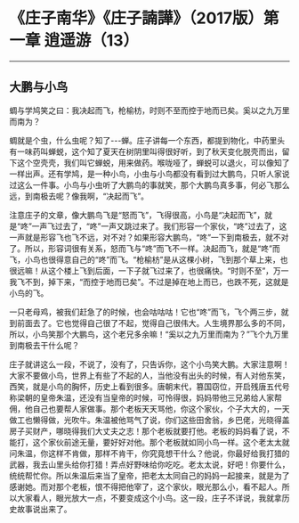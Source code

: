 # 《庄子南华》《庄子諵譁》（2017版）第一章 逍遥游（13）

------

## 大鹏与小鸟

蜩与学鸠笑之曰：我决起而飞，枪榆枋，时则不至而控于地而已矣。奚以之九万里而南为？

蜩就是个虫，什么虫呢？知了---蝉。庄子讲每一个东西，都提到物化，中药里头有一味药叫蝉蜕，这个知了夏天在树阴里叫得很好听，到了秋天变化脱壳而出，留下这个空壳壳，我们叫它蝉蜕，用来做药。喉咙哑了，蝉蜕可以退火，可以像知了一样出声。还有学鸠，是一种小鸟，小虫与小鸟都没有看到过大鹏鸟，只听人家说过这么一件事。小鸟与小虫听了大鹏鸟的事就笑，那个大鹏鸟真多事，何必飞那么远，到南极去呢？像我啊，“决起而飞”。

注意庄子的文章，像大鹏鸟飞是“怒而飞”，飞得很高，小鸟是“决起而飞”，就是“咚”一声飞过去了，“咚”一声又跳过来了。我们形容一个家伙，“咚”过去了，这一声就是形容飞也飞不远，对不对？如果形容大鹏鸟，“咚”一下到南极去，就不对了。所以，形容词很有关系，怒而飞与“咚”而飞不一样。决起而飞，就是“咚”而飞，小鸟也很得意自己的“咚”而飞。“枪榆枋”是从这棵小树，飞到那个草上来，也很远嘛！从这个楼上飞到后面，一下子就飞过来了，也很痛快。“时则不至”，万一我飞不到，掉下来，“而控于地而已矣”。不过是掉在地上而已，也跌不死，这就是小鸟的飞。

一只老母鸡，被我们赶急了的时候，也会咕咕咕！它也“咚”而飞，飞个两三步，就到前面去了。它也觉得自己很了不起，觉得自己很伟大。人生境界那么多的不同，所以，小鸟笑那个大鹏鸟，这个老兄多余嘛！“奚以之九万里而南为？”飞个九万里到南极去干什么呢？

庄子就讲这么一段，不说了，没有了，只告诉你，这个小鸟笑大鹏。大家注意啊！大家不要做小鸟，世界上有些了不起的人，当他没有出头的时候，有人对他东笑，西笑，就是小鸟的胸怀，历史上看到很多。唐朝末代，篡国窃位，开启残唐五代号称梁朝的皇帝朱温，还没有当皇帝的时候，可怜得很，妈妈带他三兄弟给人家帮佣，他自己也要帮人家做事。那个老板天天骂他，你这个家伙，个子大大的，一天做工也懒得做，光吹牛。朱温被他骂气了说，你们这些田舍翁，乡巴佬，光晓得盖房子买财产，哪晓得我们大丈夫之志！那个老板就要打他。老板的妈妈看了说，不能打，这个家伙前途无量，要好好对他。那个老板就如同小鸟一样。这个老太太就问朱温，你这样不肯做，那样不肯干，你究竟想干什么？他说，你最好给我打猎的武器，我去山里头给你打猎！弄点好野味给你吃吃。老太太说，好吧！你要什么，统统帮忙你。所以朱温后来当了皇帝，把老太太同自己的妈妈一起接来，就是为了感谢她。而对那个老板，恨不得把他宰了，这个家伙，眼光那么小，看不起人。所以大家看人，眼光放大一点，不要变成这个小鸟。这一段，庄子不详说，我就拿历史故事说出来了。